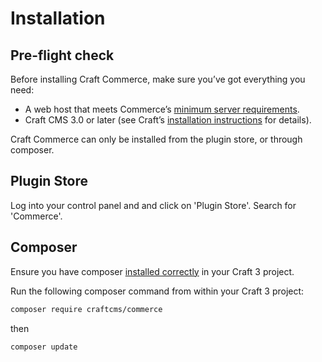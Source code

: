 # Installation

## Pre-flight check

Before installing Craft Commerce, make sure you’ve got everything you need:

* A web host that meets Commerce’s [minimum server requirements](https://github.com/craftcms/commerce-docs/blob/v2/en/server-requirements.md).
* Craft CMS 3.0 or later (see Craft’s [installation instructions](https://docs.craftcms.com/v3/installation.html) for details).

Craft Commerce can only be installed from the plugin store, or through composer.

## Plugin Store

Log into your control panel and and click on 'Plugin Store'. Search for 'Commerce'.

## Composer

Ensure you have composer [installed correctly](https://docs.craftcms.com/v3/installation.html#downloading-with-composer) in your Craft 3 project.

Run the following composer command from within your Craft 3 project:

```bash
composer require craftcms/commerce 
``` 

then

```bash
composer update
``` 
